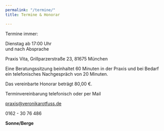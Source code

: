 ```yaml
---
permalink: "/termine/"
title: Termine & Honorar

---
```

Termine immer:

Dienstag ab 17:00 Uhr  
und nach Absprache

Praxis Vita, Grillparzerstraße 23, 81675 München

Eine Beratungssitzung beinhaltet 60 Minuten in der Praxis und bei Bedarf ein telefonisches Nachgespräch von 20 Minuten.

Das vereinbarte Honorar beträgt 80,00 €.

Terminvereinbarung telefonisch oder per Mail

praxis@veronikarotfuss.de

0162 - 30 76 486

**Sonne/Berge**